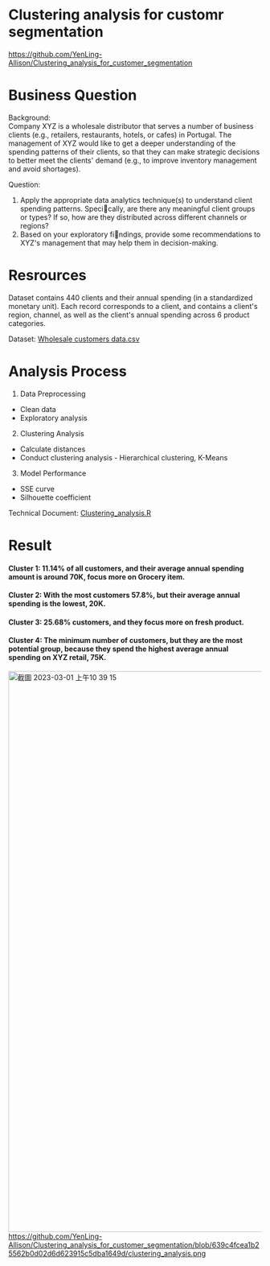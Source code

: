 # Clustering analysis for customr segmentation
https://github.com/YenLing-Allison/Clustering_analysis_for_customer_segmentation

# Business Question
Background:  
Company XYZ is a wholesale distributor that serves a number of business clients (e.g., retailers, restaurants, hotels, or cafes) in Portugal. 
The management of XYZ would like to get a deeper understanding of the spending patterns of their clients, so that they can make strategic decisions to better meet the clients' demand (e.g., to improve inventory management and avoid shortages).

Question:  
1. Apply the appropriate data analytics technique(s) to understand client spending patterns. Specically, are there any meaningful client groups or types? If so, how are they
distributed across different channels or regions?
2. Based on your exploratory findings, provide some recommendations to XYZ's management that may help them in decision-making.

# Resrources
Dataset contains 440 clients and their annual spending (in a standardized monetary unit). Each record corresponds to a client, and contains a client's region, channel, as well as the client's annual spending across 6 product categories.  

Dataset: [Wholesale customers data.csv](https://github.com/YenLing-Allison/Clustering_analysis_for_customer_segmentation/blob/8df230f5f9b0ec85906089c8c89e10cd7f4ad8d3/Wholesale%20customers%20data.csv)

# Analysis Process 
1. Data Preprocessing
-  Clean data
-  Exploratory analysis
2. Clustering Analysis
-  Calculate distances
-  Conduct clustering analysis - Hierarchical clustering, K-Means
3. Model Performance
-  SSE curve
-  Silhouette coefficient
  
Technical Document: [Clustering_analysis.R](https://github.com/YenLing-Allison/Clustering_analysis_for_customer_segmentation/blob/8df230f5f9b0ec85906089c8c89e10cd7f4ad8d3/Clustering_analysis.R)

# Result
#### Cluster 1: 11.14% of all customers, and their average annual spending amount is around 70K, focus more on Grocery item.
#### Cluster 2: With the most customers 57.8%, but their average annual spending is the lowest, 20K.
#### Cluster 3: 25.68% customers, and they focus more on fresh product.
#### Cluster 4: The minimum number of customers, but they are the most potential group, because they spend the highest average annual spending on XYZ retail, 75K.
[<img width="1115" alt="截圖 2023-03-01 上午10 39 15" src="https://user-images.githubusercontent.com/102202557/222210897-ead95107-e80a-47a3-893f-61bf6bcacb6b.png">
](https://github.com/YenLing-Allison/Clustering_analysis_for_customer_segmentation/blob/639c4fcea1b25562b0d02d6d623915c5dba1649d/clustering_analysis.png)https://github.com/YenLing-Allison/Clustering_analysis_for_customer_segmentation/blob/639c4fcea1b25562b0d02d6d623915c5dba1649d/clustering_analysis.png

